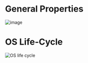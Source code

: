 # General Properties
![image](https://github.com/user-attachments/assets/53690df0-0265-4de2-9ea5-94720fbd178f)


# OS Life-Cycle
![OS life cycle](https://github.com/user-attachments/assets/73a435c8-075a-464e-894e-ae986827aabe)
